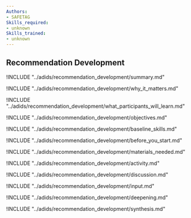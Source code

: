 ```yaml
---
Authors:
- SAFETAG
Skills_required:
- unknown
Skills_trained:
- unknown
---
```


##  Recommendation Development

<!-- ![](images/recommendation_development.png "") -->

!INCLUDE "../adids/recommendation_development/summary.md"

<!-- Why The Topic Matters -->

!INCLUDE "../adids/recommendation_development/why_it_matters.md"

<!--  What Participants Will Learn -->

!INCLUDE "../adids/recommendation_development/what_participants_will_learn.md"

<!-- Objectives {.sidebar} -->

!INCLUDE "../adids/recommendation_development/objectives.md"

<!-- Baseline Skills -->

!INCLUDE "../adids/recommendation_development/baseline_skills.md"

<!-- Before you Start -->

!INCLUDE "../adids/recommendation_development/before_you_start.md"

<!-- Materials Needed -->

!INCLUDE "../adids/recommendation_development/materials_needed.md"

<!--Activity {.activity} -->

!INCLUDE "../adids/recommendation_development/activity.md"

<!--Discussion -->

!INCLUDE "../adids/recommendation_development/discussion.md"

<!-- Input -->

!INCLUDE "../adids/recommendation_development/input.md"

<!-- Deepening -->

!INCLUDE "../adids/recommendation_development/deepening.md"

<!--Synthesis {.synthesis} -->

!INCLUDE "../adids/recommendation_development/synthesis.md"
